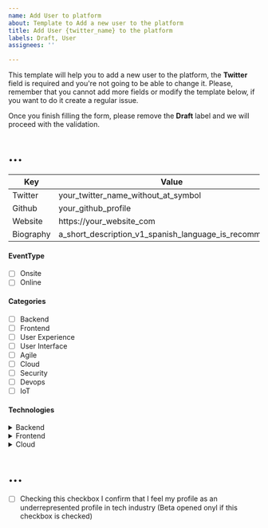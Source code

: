 ```yaml
---
name: Add User to platform
about: Template to Add a new user to the platform
title: Add User {twitter_name} to the platform
labels: Draft, User
assignees: ''

---
```


This template will help you to add a new user to the platform, the **Twitter** field is required and you're not going to be able to change it.
Please, remember that you cannot add more fields or modify the template below, if you want to do it create a regular issue.

Once you finish filling the form, please remove the **Draft** label and we will proceed with the validation.

# ...
|Key| Value|
|---|------|
|Twitter|your_twitter_name_without_at_symbol|
|Github|your_github_profile|
|Website|https://your_website_com|
|Biography|a_short_description_v1_spanish_language_is_recommended|

#### EventType
- [ ] Onsite
- [ ] Online

#### Categories
- [ ] Backend
- [ ] Frontend
- [ ] User Experience
- [ ] User Interface
- [ ] Agile
- [ ] Cloud
- [ ] Security
- [ ] Devops
- [ ] IoT

#### Technologies
<details>
  <summary>Backend</summary>
  
- [ ] Java
- [ ] .Net
- [ ] PHP
</details>
<details>
  <summary>Frontend</summary>
  
- [ ] JavaScript
- [ ] TypeScript
- [ ] Layout
</details>
<details>
  <summary>Cloud</summary>
  
- [ ] AWS
- [ ] Google Cloud
- [ ] Azure
</details>

# ...

- [ ]  Checking this checkbox I confirm that I feel my profile as an underrepresented profile in tech industry (Beta opened onyl if this checkbox is checked)

